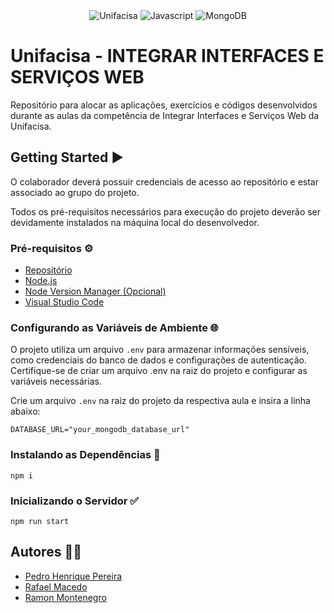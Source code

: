 <div align="center">
  <img alt="Unifacisa" src="https://img.shields.io/badge/Unifacisa-00599C?style=for-the-badge&logo=java&logoColor=white">
  <img alt="Javascript" src="https://img.shields.io/badge/JavaScript-ED8B00?style=for-the-badge&logo=javascript&logoColor=white">
   <img alt="MongoDB" src="https://img.shields.io/badge/MongoDB-4EA94B?style=for-the-badge&logo=mongodb&logoColor=white">
</div>

# Unifacisa - INTEGRAR INTERFACES E SERVIÇOS WEB

Repositório para alocar as aplicações, exercícios e códigos desenvolvidos durante as aulas da competência de Integrar Interfaces e Serviços Web da Unifacisa.

## Getting Started ▶️

O colaborador deverá possuir credenciais de acesso ao repositório e estar associado ao grupo do projeto.

Todos os pré-requisitos necessários para execução do projeto deverão ser devidamente instalados na máquina local do desenvolvedor.

### Pré-requisitos ⚙️

- [Repositório](https://github.com/pedrohpdo/integrar-interfaces-servicos-web-unifacisa)
- [Node.js](https://nodejs.org/en)
- [Node Version Manager (Opcional)](https://github.com/nvm-sh/nvm)
- [Visual Studio Code](https://code.visualstudio.com/)

### Configurando as Variáveis de Ambiente 🌐

O projeto utiliza um arquivo `.env` para armazenar informações sensíveis, como credenciais do banco de dados e configurações de autenticação. Certifique-se de criar um arquivo .env na raiz do projeto e configurar as variáveis necessárias.

Crie um arquivo `.env` na raiz do projeto da respectiva aula e insira a linha abaixo:

`DATABASE_URL="your_mongodb_database_url"`

### Instalando as Dependências 💾

`npm i`

### Inicializando o Servidor ✅

`npm run start`

## Autores 🧑‍💻

- [Pedro Henrique Pereira](https://github.com/pedrohpdo)
- [Rafael Macedo](https://github.com/rafaelmacedos)
- [Ramon Montenegro](https://github.com/ramonmontenegropng)